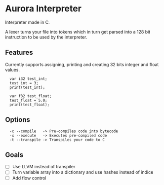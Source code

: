# Aurora Interpreter

Interpreter made in C.

A lexer turns your file into tokens which in turn get parsed into a 128 bit instruction to be used by the interpreter.

## Features

Currently supports assigning, printing and creating 32 bits integer and float values.

```
  var i32 test_int;
  test_int = 3;
  print(test_int);

  var f32 test_float;
  test_float = 5.0;
  print(test_float);
```

## Options
```
  -c --compile   -> Pre-compiles code into bytecode
  -x --execute   -> Executes pre-compiled code
  -t --transpile -> Transpiles your code to C
```

## Goals
- [ ] Use LLVM instead of transpiler
- [ ] Turn variable array into a dictionary and use hashes instead of indice
- [ ] Add flow control